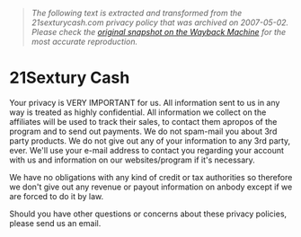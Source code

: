 > *The following text is extracted and transformed from the 21sexturycash.com privacy policy that was archived on 2007-05-02. Please check the [original snapshot on the Wayback Machine](https://web.archive.org/web/20070502122148id_/http%3A//21sexturycash.com/external.php%3Fpage%3Dprivacy%26nats%3D%26ref%3D) for the most accurate reproduction.*

# 21Sextury Cash

Your privacy is VERY IMPORTANT for us. All information sent to us in any way is treated as highly confidential. All information we collect on the affiliates will be used to track their sales, to contact them apropos of the program and to send out payments. We do not spam-mail you about 3rd party products. We do not give out any of your information to any 3rd party, ever. We'll use your e-mail address to contact you regarding your account with us and information on our websites/program if it's necessary.

We have no obligations with any kind of credit or tax authorities so therefore we don't give out any revenue or payout information on anbody except if we are forced to do it by law.

Should you have other questions or concerns about these privacy policies, please send us an email.
